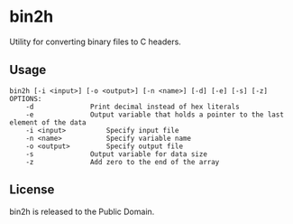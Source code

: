 # bin2h
Utility for converting binary files to C headers.

## Usage

    bin2h [-i <input>] [-o <output>] [-n <name>] [-d] [-e] [-s] [-z]
    OPTIONS:
    	-d				Print decimal instead of hex literals
    	-e				Output variable that holds a pointer to the last element of the data
    	-i <input>			Specify input file
    	-n <name>			Specify variable name
    	-o <output>			Specify output file
    	-s				Output variable for data size
    	-z				Add zero to the end of the array

## License
bin2h is released to the Public Domain.
